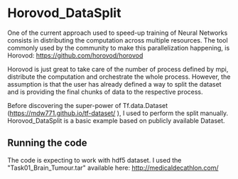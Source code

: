 # Horovod_DataSplit
One of the current approach used to speed-up training of Neural Networks consists in distributing the computation across multiple resources.
The tool commonly used by the community to make this parallelization happening, is Horovod: https://github.com/horovod/horovod

Horovod is just great to take care of the number of process defined by mpi, distribute the computation and orchestrate the whole process. 
However, the assumption is that the user has already defined a way to split the dataset and is providing the final chunks of data to the respective process.

Before discovering the super-power of Tf.data.Dataset (https://mdw771.github.io/tf-dataset/ ), I used to perform the split manually.
Horovod_DataSplit is a basic example based on publicly available Dataset.

## Running the code
The code is expecting to work with hdf5 dataset. I used the "Task01_Brain_Tumour.tar" available here:
http://medicaldecathlon.com/

